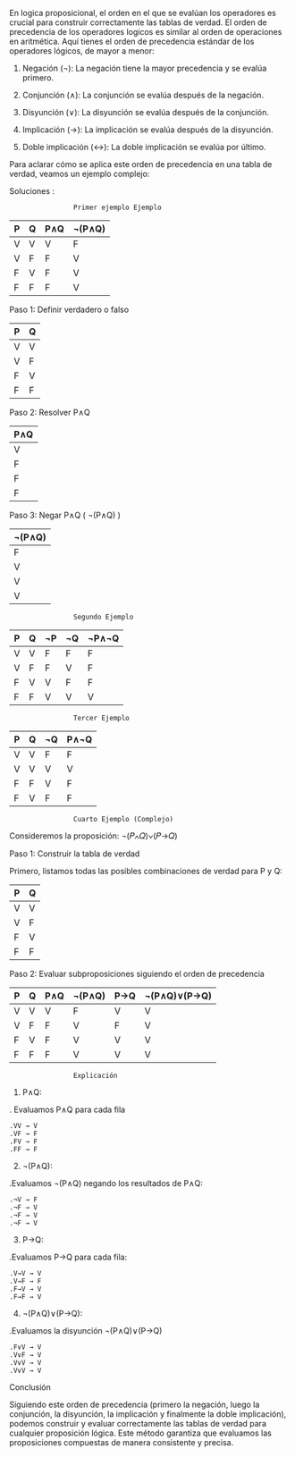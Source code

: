 
En logica proposicional, el orden en el que se evalúan los operadores es crucial para construir correctamente las tablas de verdad. El orden de precedencia de los operadores logicos es similar al orden de operaciones en aritmética. Aquí tienes el orden de precedencia estándar de los operadores lógicos, de mayor a menor:

1. Negación (¬): La negación tiene la mayor precedencia y se evalúa primero.

2. Conjunción (∧): La conjunción se evalúa después de la negación.

3. Disyunción (∨): La disyunción se evalúa después de la conjunción.

4. Implicación (→): La implicación se evalúa después de la disyunción.

5. Doble implicación (↔): La doble implicación se evalúa por último.

Para aclarar cómo se aplica este orden de precedencia en una tabla de verdad, veamos un ejemplo complejo:


Soluciones :

                    Primer ejemplo Ejemplo 


| P | Q | P∧Q | ¬(P∧Q) |
|---|---|-----|--------|
| V | V |  V  |    F   |
| V | F |  F  |    V   |
| F | V |  F  |    V   |
| F | F |  F  |    V   |


Paso 1: Definir verdadero o falso


| P | Q |
|---|---|
| V | V |
| V | F |
| F | V |
| F | F |


Paso 2: Resolver P∧Q


| P∧Q |
|-----|
|  V  |
|  F  |
|  F  |
|  F  |


Paso 3: Negar P∧Q ( ¬(P∧Q) )


| ¬(P∧Q) |
|--------|
|    F   |
|    V   |
|    V   |
|    V   |

                    Segundo Ejemplo



| P | Q | ¬P | ¬Q | ¬P∧¬Q | 
|---|---|----|----|-------|
| V | V | F  | F  |    F  |
| V | F | F  | V  |    F  |
| F | V | V  | F  |    F  |
| F | F | V  | V  |    V  |



                    Tercer Ejemplo

| P | Q | ¬Q | P∧¬Q | 
|---|---|----|------|
| V | V | F  |  F   |
| V | V | V  |  V   |
| F | F | V  |  F   |
| F | V | F  |  F   |


                    Cuarto Ejemplo (Complejo)


Consideremos la proposición: ¬(𝑃∧𝑄)∨(𝑃→𝑄)


Paso 1: Construir la tabla de verdad


Primero, listamos todas las posibles combinaciones de verdad para P y Q:

| P | Q |
|---|---|
| V | V |
| V | F |
| F | V |
| F | F |


Paso 2: Evaluar subproposiciones siguiendo el orden de precedencia


| P | Q | P∧Q | ¬(P∧Q) | P→Q | ¬(P∧Q)∨(P→Q) |
|---|---|-----|--------|-----|--------------|
| V | V |  V  |    F   |  V  |      V       |
| V | F |  F  |    V   |  F  |      V       |
| F | V |  F  |    V   |  V  |      V       |
| F | F |  F  |    V   |  V  |      V       |  


                    Explicación

1. P∧Q:

. Evaluamos P∧Q para cada fila

    .VV → V
    .VF → F
    .FV → F
    .FF → F

2. ¬(P∧Q):

.Evaluamos ¬(P∧Q) negando los resultados de P∧Q:

    .¬V → F
    .¬F → V
    .¬F → V
    .¬F → V

3. P→Q:

.Evaluamos P→Q para cada fila:

    .V→V → V
    .V→F → F
    .F→V → V
    .F→F → V

4. ¬(P∧Q)∨(P→Q):

.Evaluamos la disyunción ¬(P∧Q)∨(P→Q)

    .F∨V → V
    .V∨F → V
    .V∨V → V
    .V∨V → V

Conclusión

Siguiendo este orden de precedencia (primero la negación, luego la conjunción, la disyunción, la implicación y finalmente la doble implicación), podemos construir y evaluar correctamente las tablas de verdad para cualquier proposición lógica. Este método garantiza que evaluamos las proposiciones compuestas de manera consistente y precisa.


